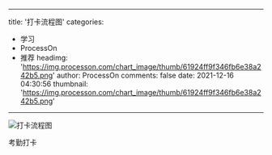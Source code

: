 
---
title: '打卡流程图'
categories: 
 - 学习
 - ProcessOn
 - 推荐
headimg: 'https://img.processon.com/chart_image/thumb/61924ff9f346fb6e38a242b5.png'
author: ProcessOn
comments: false
date: 2021-12-16 04:30:56
thumbnail: 'https://img.processon.com/chart_image/thumb/61924ff9f346fb6e38a242b5.png'
---

<div>   
<img class="thumb" alt="打卡流程图" src="https://img.processon.com/chart_image/thumb/61924ff9f346fb6e38a242b5.png" referrerpolicy="no-referrer">
<p>考勤打卡</p>  
</div>
            